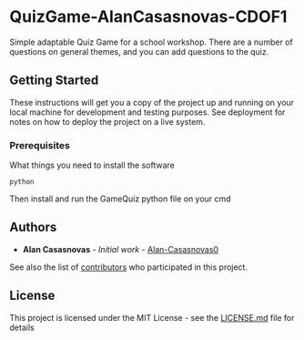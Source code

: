 # QuizGame-AlanCasasnovas-CDOF1

Simple adaptable Quiz Game for a school workshop. There are a number of questions on general themes, and you can add questions to the quiz.

## Getting Started

These instructions will get you a copy of the project up and running on your local machine for development and testing purposes. See deployment for notes on how to deploy the project on a live system.

### Prerequisites

What things you need to install the software

```
python
```

Then install and run the GameQuiz python file on your cmd

## Authors

* **Alan Casasnovas** - *Initial work* - [Alan-Casasnovas0](https://github.com/Alan-Casasnovas0)

See also the list of [contributors](https://github.com/Alan-Casasnovas0/QuizGame-AlanCasasnovas-CDOF1/graphs/contributors) who participated in this project.

## License

This project is licensed under the MIT License - see the [LICENSE.md](LICENSE.md) file for details
